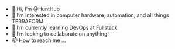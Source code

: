 - 👋 Hi, I’m @HuntHub
- 👀 I’m interested in computer hardware, automation, and all things TERRAFORM
- 🌱 I’m currently learning DevOps at Fullstack
- 💞️ I’m looking to collaborate on anything!
- 📫 How to reach me ...

<!---
HuntHub/HuntHub is a ✨ special ✨ repository because its `README.md` (this file) appears on your GitHub profile.
You can click the Preview link to take a look at your changes.
--->

